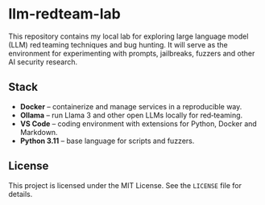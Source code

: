 # llm-redteam-lab

This repository contains my local lab for exploring large language model (LLM) red teaming techniques and bug hunting. It will serve as the environment for experimenting with prompts, jailbreaks, fuzzers and other AI security research.

## Stack

- **Docker** – containerize and manage services in a reproducible way.
- **Ollama** – run Llama 3 and other open LLMs locally for red‑teaming.
- **VS Code** – coding environment with extensions for Python, Docker and Markdown.
- **Python 3.11** – base language for scripts and fuzzers.

## License

This project is licensed under the MIT License. See the `LICENSE` file for details.
